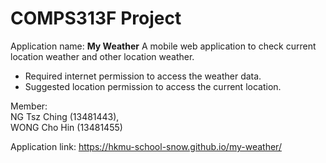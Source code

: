 <h1>COMPS313F Project</h1>

Application name: **My Weather**
A mobile web application to check current location weather and other location weather.
<ul>
<li>Required internet permission to access the weather data.</li>
<li>Suggested location permission to access the current location.</li>
</ul>

Member:<br>
NG Tsz Ching (13481443),<br>
WONG Cho Hin (13481455)<br>

Application link: https://hkmu-school-snow.github.io/my-weather/
